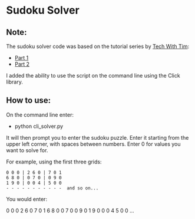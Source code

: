 # Sudoku Solver

## Note:
The sudoku solver code was based on the tutorial series by [Tech With Tim](https://www.youtube.com/channel/UC4JX40jDee_tINbkjycV4Sg):
  * [Part 1](https://youtu.be/eqUwSA0xI-s)
  * [Part 2](https://youtu.be/lK4N8E6uNr4)

I added the ability to use the script on the command line using the Click library.

## How to use:
On the command line enter:
  * python cli_solver.py
  
It will then prompt you to enter the sudoku puzzle. Enter it starting from the upper left corner, with spaces between numbers.
Enter 0 for values you want to solve for.

For example, using the first three grids:

```
0 0 0 | 2 6 0 | 7 0 1
6 8 0 | 0 7 0 | 0 9 0
1 9 0 | 0 0 4 | 5 0 0
- - - - - - - - - - -  and so on...
```
You would enter:

0 0 0 2 6 0 7 0 1 6 8 0 0 7 0 0 9 0 1 9 0 0 0 4 5 0 0 ...
